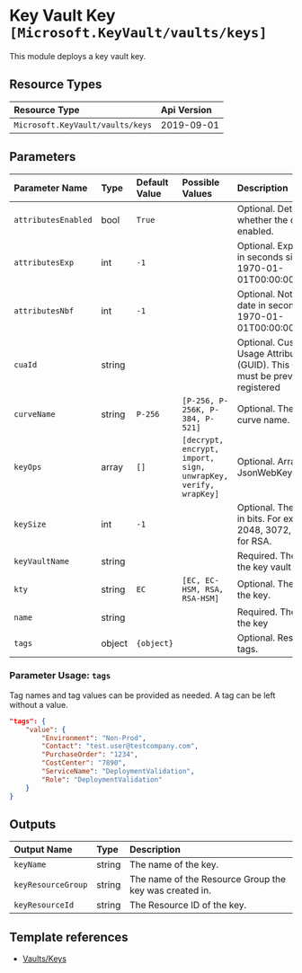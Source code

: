 # Key Vault Key `[Microsoft.KeyVault/vaults/keys]`

This module deploys a key vault key.

## Resource Types

| Resource Type | Api Version |
| :-- | :-- |
| `Microsoft.KeyVault/vaults/keys` | 2019-09-01 |

## Parameters

| Parameter Name | Type | Default Value | Possible Values | Description |
| :-- | :-- | :-- | :-- | :-- |
| `attributesEnabled` | bool | `True` |  | Optional. Determines whether the object is enabled. |
| `attributesExp` | int | `-1` |  | Optional. Expiry date in seconds since 1970-01-01T00:00:00Z. |
| `attributesNbf` | int | `-1` |  | Optional. Not before date in seconds since 1970-01-01T00:00:00Z. |
| `cuaId` | string |  |  | Optional. Customer Usage Attribution id (GUID). This GUID must be previously registered |
| `curveName` | string | `P-256` | `[P-256, P-256K, P-384, P-521]` | Optional. The elliptic curve name. |
| `keyOps` | array | `[]` | `[decrypt, encrypt, import, sign, unwrapKey, verify, wrapKey]` | Optional. Array of JsonWebKeyOperation |
| `keySize` | int | `-1` |  | Optional. The key size in bits. For example: 2048, 3072, or 4096 for RSA. |
| `keyVaultName` | string |  |  | Required. The name of the key vault |
| `kty` | string | `EC` | `[EC, EC-HSM, RSA, RSA-HSM]` | Optional. The type of the key. |
| `name` | string |  |  | Required. The name of the key |
| `tags` | object | `{object}` |  | Optional. Resource tags. |

### Parameter Usage: `tags`

Tag names and tag values can be provided as needed. A tag can be left without a value.

```json
"tags": {
    "value": {
        "Environment": "Non-Prod",
        "Contact": "test.user@testcompany.com",
        "PurchaseOrder": "1234",
        "CostCenter": "7890",
        "ServiceName": "DeploymentValidation",
        "Role": "DeploymentValidation"
    }
}
```

## Outputs

| Output Name | Type | Description |
| :-- | :-- | :-- |
| `keyName` | string | The name of the key. |
| `keyResourceGroup` | string | The name of the Resource Group the key was created in. |
| `keyResourceId` | string | The Resource ID of the key. |

## Template references

- [Vaults/Keys](https://docs.microsoft.com/en-us/azure/templates/Microsoft.KeyVault/2019-09-01/vaults/keys)
